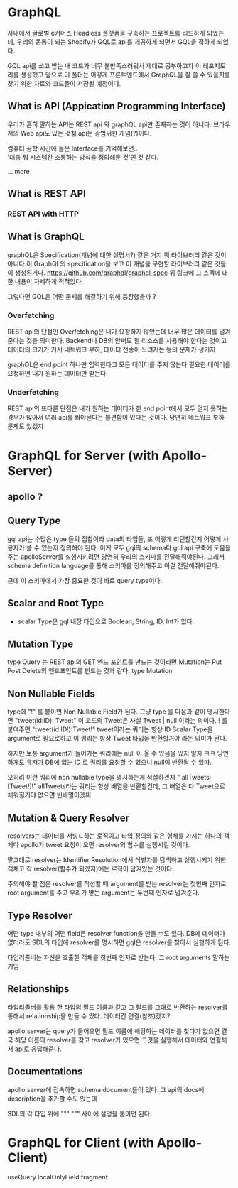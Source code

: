 # GraphQL

사내에서 글로벌 e커머스 Headless 플랫폼을 구축하는 프로젝트를 리드하게 되었는데, 우리의 몸통이 되는 Shopify가 GQL로 api를 제공하게 되면서 GQL을 접하게 되었다.

GQL api를 쏘고 받는 내 코드가 너무 불만족스러워서 제대로 공부하고자 이 레포지토리를 생성했고 앞으로 이 폴더는 어떻게 프론트엔드에서 GraphQL을 잘 쓸 수 있을지를 찾기 위한 자료와 코드들이 저장될 예정이다.

## What is API (Appication Programming Interface)

우리가 흔히 말하는 API는 REST api 와 graphQL api만 존재하는 것이 아니다.
브라우저의 Web api도 있는 것첢 api는 광범위한 개념(?)이다.

컴퓨터 공학 시간에 들은 Interface를 기억해보면..  
'대충 뭐 시스템간 소통하는 방식을 정의해둔 것'인 것 같다.

... more

## What is REST API

### REST API with HTTP

## What is GraphQL

graphQL은 Specification(개념에 대한 설명서?) 같은 거지 뭐 라이브러리 같은 것이 아니다.이 GraphQL의 specification을 보고 이 개념을 구현할 라이브러리 같은 것들이 생성된거다.
https://github.com/graphql/graphql-spec
위 링크에 그 스펙에 대한 내용이 자세하게 적혀있다.

그렇다면 GQL은 어떤 문제를 해결하기 위해 등장했을까 ?

### Overfetching

REST api의 단점인 Overfetching은 내가 요청하지 않았는데 너무 많은 데이터를 넘겨준다는 것을 의미한다. Backend나 DB의 안써도 될 리소스를 사용해야 한다는 것이고 데이터의 크기가 커서 네트워크 부하, 데이터 전송이 느려지는 등의 문제가 생기지

graphQL은 end point 하나만 입력한다고 모든 데이터를 주지 않는다
필요한 데이터를 요청하면 내가 원하는 데이터만 받는다.

### Underfetching

REST api의 또다른 단점은 내가 원하는 데이터가 한 end point에서 모두 얻지 못하는 경우가 많아서 여러 api를 쏴야된다는 불편함이 있다는 것이다. 당연히 네트워크 부하 문제도 있겠지

# GraphQL for Server (with Apollo-Server)

## apollo ?

## Query Type

gql api는 수많은 type 들의 집합이라 data의 타입들, 또 어떻게 리턴할건지 어떻게 사용자가 쓸 수 있는지 정의해야 된다.
이게 모두 gql의 schema다 gql api 구축에 도움을 주는 apolloServer를 실행시키려면 당연히 우리의 스키마를 전달해줘야된다.
그래서 schema definition language를 통해 스키마를 정의해주고 이걸 전달해줘야된다.

근데 이 스키마에서 가장 중요한 것이 바로 query type이다.

## Scalar and Root Type

-   scalar Type은 gql 내장 타입으로 Boolean, String, ID, Int가 있다.

## Mutation Type

type Query 는 REST api의 GET 엔드 포인트를 만드는 것이라면
Mutation는 Put Post Delete의 엔드포인트를 만드는 것과 같다.
type Mutation

## Non Nullable Fields

type에 "!" 를 붙이면 Non Nullable Field가 된다.
그냥 type 을 다음과 같이 명시한다면 "tweet(id:ID): Tweet" 이 코드의 Tweet은
사실 Tweet | null 이라는 의미다.
! 를 붙여주면 "tweet(id:ID!):Tweet!" tweet이라는 쿼리는 항상 ID Scalar Type을 argument로 필요로하고 이 쿼리는 항상 Tweet 타입을 반환할거야 라는 의미가 된다.

하지만 보통 argument가 들어가는 쿼리에는 null 이 올 수 있음을 있지 말자 ㅋㅋ
당연하게도 유저가 DB에 없는 ID 로 쿼리를 요청할 수 있으니 null이 반환될 수 있따.

오히려 이런 쿼리에 non nullable type을 명시하는게 적절하겠지
" allTweets: [Tweet!]!"
allTweets라는 쿼리는 항상 배열을 반환할건데, 그 배열은 다 Tweet으로 채워질거야
없으면 빈배열이겠찌

## Mutation & Query Resolver

resolvers는 데이터를 서빙ㄴ하는 로직이고 타입 정의와 같은 형체를 가지는 하나의 객체다
apollo가 tweet 요청이 오면 resolver의 함수를 실행시킬 것이다.

말그대로 resolver는 Identifier Resolution에서 식별자를 탐색하고 실행시키기 위한 객체고 각 resolver(함수가 되겠지)에는 로직이 담겨있는 것이다.

주의해야 할 점은 resolver를 작성할 때
argument를 받는 resolver는 첫번째 인자로 root argument를 주고
우리가 받는 argument는 두번째 인자로 넘겨준다.

## Type Resolver

어떤 type 내부의 어떤 field든 resolver function을 만들 수도 있다.
DB에 데이터가 없더라도 SDL의 타입에 resolver를 명시하면
gql은 resolver를 찾아서 실행하게 된다.

타입리졸버는 자신을 호출한 객체를 첫번째 인자로 받는다.
그 root arguments 말하는 거임

## Relationships

타입리졸버를 활용
한 타입의 필드 이름과 같고 그 필드를 그대로 반환하는 resolver를 통해서
relationship을 만들 수 있다. 데이터간 연결(참조)겠지?

apollo server는 query가 들어오면 필드 이름에 해당하는 데이터를 찾다가 없으면 결국 해당 이름의 resolver를 찾고 resolver가 있으면 그것을 실행해서 데이터와 연결해서
api로 응답해준다.

## Documentations

apollo server에 접속하면 schema document들이 있다.
그 api의 docs에 description을 추가할 수도 있는데

SDL의 각 타입 위에 """ """ 사이에 설명을 붙이면 된다.

# GraphQL for Client (with Apollo-Client)

useQuery
localOnlyField
fragment
